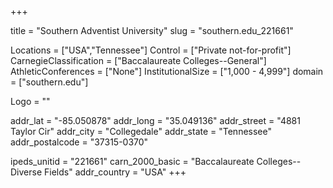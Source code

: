 
+++

title = "Southern Adventist University"
slug = "southern.edu_221661"

Locations = ["USA","Tennessee"]
Control = ["Private not-for-profit"]
CarnegieClassification = ["Baccalaureate Colleges--General"]
AthleticConferences = ["None"]
InstitutionalSize = ["1,000 - 4,999"]
domain = ["southern.edu"]

Logo = ""

addr_lat = "-85.050878"
addr_long = "35.049136"
addr_street = "4881 Taylor Cir"
addr_city = "Collegedale"
addr_state = "Tennessee"
addr_postalcode = "37315-0370"

ipeds_unitid = "221661"
carn_2000_basic = "Baccalaureate Colleges--Diverse Fields"
addr_country = "USA"
+++
    
